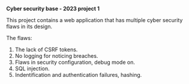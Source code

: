 **Cyber security base - 2023 project 1**

This project contains a web application that has multiple cyber security flaws in its design.

The flaws:
  1. The lack of CSRF tokens.
  2. No logging for noticing breaches.
  3. Flaws in security configuration, debug mode on.
  4. SQL injection.
  5. Indentification and authentication failures, hashing.


